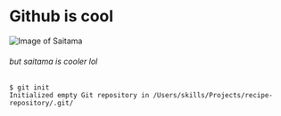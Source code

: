 # Github is cool

![Image of Saitama](https://user-images.githubusercontent.com/111363654/185814564-ed70e08e-3684-4d2d-9e7e-30e1a1314709.png)

###### but saitama is cooler lol
```
$ git init
Initialized empty Git repository in /Users/skills/Projects/recipe-repository/.git/
```
